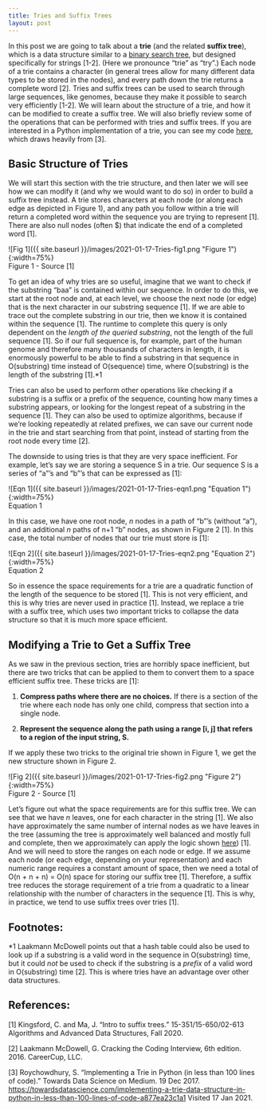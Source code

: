 ```yaml
---
title: Tries and Suffix Trees
layout: post
---
```


In this post we are going to talk about a **trie** (and the related **suffix tree**), which is a data structure similar to a [binary search tree](https://sassafras13.github.io/BinaryTrees/), but designed specifically for strings [1-2]. (Here we pronounce “trie” as “try”.) Each node of a trie contains a character (in general trees allow for many different data types to be stored in the nodes), and every path down the trie returns a complete word [2]. Tries and suffix trees can be used to search through large sequences, like genomes, because they make it possible to search very efficiently [1-2]. We will learn about the structure of a trie, and how it can be modified to create a suffix tree. We will also briefly review some of the operations that can be performed with tries and suffix trees. If you are interested in a Python implementation of a trie, you can see my code [here](https://github.com/sassafras13/coding-interview/tree/main/fundamentals/tries), which draws heavily from [3]. 

## Basic Structure of Tries 

We will start this section with the trie structure, and then later we will see how we can modify it (and why we would want to do so) in order to build a suffix tree instead. A trie stores characters at each node (or along each edge as depicted in Figure 1), and any path you follow within a trie will return a completed word within the sequence you are trying to represent [1]. There are also null nodes (often $) that indicate the end of a completed word [1]. 

![Fig 1]({{ site.baseurl }}/images/2021-01-17-Tries-fig1.png "Figure 1"){:width=75%}       
Figure 1 - Source [1]     

To get an idea of why tries are so useful, imagine that we want to check if the substring “baa” is contained within our sequence. In order to do this, we start at the root node and, at each level, we choose the next node (or edge) that is the next character in our substring sequence [1]. If we are able to trace out the complete substring in our trie, then we know it is contained within the sequence [1]. The runtime to complete this query is only dependent on the _length of the queried substring_, not the length of the full sequence [1]. So if our full sequence is, for example, part of the human genome and therefore many thousands of characters in length, it is enormously powerful to be able to find a substring in that sequence in O(substring) time instead of O(sequence) time, where O(substring) is the length of the substring [1].*1 

Tries can also be used to perform other operations like checking if a substring is a suffix or a prefix of the sequence, counting how many times a substring appears, or looking for the longest repeat of a substring in the sequence [1]. They can also be used to optimize algorithms, because if we’re looking repeatedly at related prefixes, we can save our current node in the trie and start searching from that point, instead of starting from the root node every time [2]. 

The downside to using tries is that they are very space inefficient. For example, let’s say we are storing a sequence S in a trie. Our sequence S is a series of “a”’s and “b”’s that can be expressed as [1]: 

![Eqn 1]({{ site.baseurl }}/images/2021-01-17-Tries-eqn1.png "Equation 1"){:width=75%}     
Equation 1     

In this case, we have one root node, _n_ nodes in a path of “b”’s (without “a”), and an additional _n_ paths of n+1 “b” nodes, as shown in Figure 2 [1]. In this case, the total number of nodes that our trie must store is [1]: 

![Eqn 2]({{ site.baseurl }}/images/2021-01-17-Tries-eqn2.png "Equation 2"){:width=75%}     
Equation 2    

So in essence the space requirements for a trie are a quadratic function of the length of the sequence to be stored [1]. This is not very efficient, and this is why tries are never used in practice [1]. Instead, we replace a trie with a suffix tree, which uses two important tricks to collapse the data structure so that it is much more space efficient. 

## Modifying a Trie to Get a Suffix Tree

As we saw in the previous section, tries are horribly space inefficient, but there are two tricks that can be applied to them to convert them to a space efficient suffix tree. These tricks are [1]: 

1. **Compress paths where there are no choices.** If there is a section of the trie where each node has only one child, compress that section into a single node.     

2. **Represent the sequence along the path using a range [i, j] that refers to a region of the input string, S.**    

If we apply these two tricks to the original trie shown in Figure 1, we get the new structure shown in Figure 2. 

![Fig 2]({{ site.baseurl }}/images/2021-01-17-Tries-fig2.png "Figure 2"){:width=75%}       
Figure 2 - Source [1]     

Let’s figure out what the space requirements are for this suffix tree. We can see that we have _n_ leaves, one for each character in the string [1]. We also have approximately the same number of internal nodes as we have leaves in the tree (assuming the tree is approximately well balanced and mostly full and complete, then we approximately can apply the logic shown [here](https://courses.cs.vt.edu/~cs3114/Fall10/Notes/T03a.BinaryTreeTheorems.pdf)) [1]. And we will need to store the ranges on each node or edge. If we assume each node (or each edge, depending on your representation) and each numeric range requires a constant amount of space, then we need a total of O(n + n + n) = O(n) space for storing our suffix tree [1]. Therefore, a suffix tree reduces the storage requirement of a trie from a quadratic to a linear relationship with the number of characters in the sequence [1]. This is why, in practice, we tend to use suffix trees over tries [1]. 

## Footnotes:

*1 Laakmann McDowell points out that a hash table could also be used to look up if a substring is a valid word in the sequence in O(substring) time, but it could _not_ be used to check if the substring is a _prefix_ of a valid word in O(substring) time [2]. This is where tries have an advantage over other data structures. 

## References:

[1] Kingsford, C. and Ma, J. “Intro to suffix trees.” 15-351/15-650/02-613 Algorithms and Advanced Data Structures, Fall 2020.

[2] Laakmann McDowell, G. Cracking the Coding Interview, 6th edition. 2016. CareerCup, LLC.

[3] Roychowdhury, S. “Implementing a Trie in Python (in less than 100 lines of code).” Towards Data Science on Medium. 19 Dec 2017. <https://towardsdatascience.com/implementing-a-trie-data-structure-in-python-in-less-than-100-lines-of-code-a877ea23c1a1> Visited 17 Jan 2021. 
